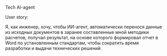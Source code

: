 Tech AI-agent

User story:

Я, как инженер, хочу, чтобы ИИ-агент, автоматически перенося данные из исходных документов в заранее составленные мной методики расчетов, получал результат, на основе которого формировал отчет в Word по установленным стандартам, чтобы сократить время разработки и выдачи технических решений.
